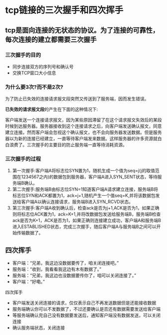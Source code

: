 # tcp链接的三次握手和四次挥手

## tcp是面向连接的无状态的协议。为了连接的可靠性，每次连接的建立都需要三次握手

### 三次握手的目的

- 同步连接双方的序列号和确认号
- 交换TCP窗口大小信息

### 为什么要3次?而不是2次?
为了防止已失效的连接请求报文段突然又传送到了服务端，因而发生错误。

**已失效的请求报文段**的产生在下面的这种情况下:

客户端发送一个连接请求报文，因为某些原因滞留了在这个请求报文失效后的某段时候到达服务器。服务器接收到这个连接请求之后，向客户端发送确认报文，同意建立连接。然而客户端会忽视这个确认报文，也不会向服务器发送数据。但是服务器以为新的连接已经建立，一直等待客户端发来数据。这样服务器的许多资源就白白浪费了。三次握手的主要目的防止服务端一直等待消耗资源。

### 三次握手的过程
1. 第一次握手:客户端A将标志位SYN置为1，随机生成一个值为seq=j(j的取值范围在1234567之内)的数据包到服务器，客户端A进入SYN_SENT状态，等待服务端B确认。
2. 第二次握手:服务端B由标志位SYN=1知道客户端A请求建立连接，服务端B将标志位SYN和ACK都置为1，ack=j+1,随机产生一个值seq=K,并将该数据包发送给客户端A以确认连接请求，服务端B进入SYN_RCVD状态。
3. 第三次握手:客户端A收到确认后，检查ack是否为j+1,ACK是否为1，如果正确则将标志位ACK置为1，ack=K+1,并将改数据包发送给服务端B，服务端B检查ack是否为K+1，ACK是否为1，如果正确则连接建立成功，客户端A和服务端B进入ESTABLISHED状态，完成三次握手，随后客户端A与服务端B之间可以开始传输数据了。

## 四次挥手


- 客户端：“兄弟，我这边没数据要传了，咱关闭连接吧。”
- 服务端：“收到，我看看我这边有木有数据了。”
- 服务端：“兄弟，我这边也没数据要传你了，咱可以关闭连接了。”
- 客户端：“好嘞。”

四次挥手
- 客户端发送关闭连接的请求，仅仅表示自己不再发送数据但是还能接收数据
- 服务端确认你可以不发数据了，不过还要确认是否还有数据需要发送给客户端
- 等服务端确认完自己没有数据要发送后，通知客户端没有数据发送，可以关闭连接
- 确认服务端状态，关闭连接